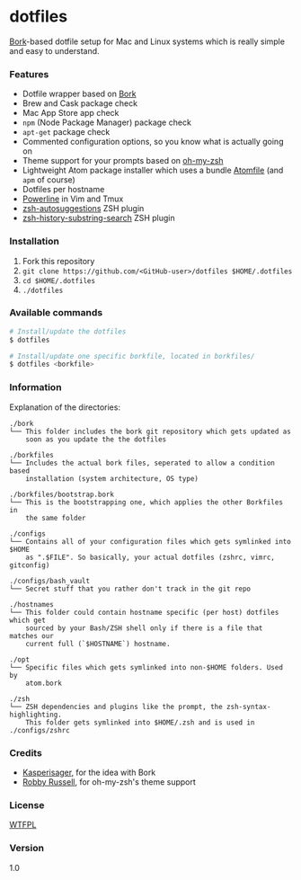 dotfiles
========

[Bork](https://github.com/mattly/bork)-based dotfile setup for Mac and Linux systems which is really simple and easy to understand.

### Features

* Dotfile wrapper based on [Bork](https://github.com/mattly/bork)
* Brew and Cask package check
* Mac App Store app check
* `npm` (Node Package Manager) package check
* `apt-get` package check
* Commented configuration options, so you know what is actually going on
* Theme support for your prompts based on [oh-my-zsh](https://github.com/robbyrussell/oh-my-zsh/)
* Lightweight Atom package installer which uses a bundle [Atomfile](opt/Atomfile) (and `apm` of course)
* Dotfiles per hostname
* [Powerline](https://github.com/Lokaltog/powerline) in Vim and Tmux
* [zsh-autosuggestions](https://github.com/tarruda/zsh-autosuggestions) ZSH plugin
* [zsh-history-substring-search](https://github.com/zsh-users/zsh-history-substring-search) ZSH plugin

### Installation

1. Fork this repository
2. `git clone https://github.com/<GitHub-user>/dotfiles $HOME/.dotfiles`
3. `cd $HOME/.dotfiles`
4. `./dotfiles`

### Available commands

```sh
# Install/update the dotfiles
$ dotfiles

# Install/update one specific borkfile, located in borkfiles/
$ dotfiles <borkfile>
```

### Information

Explanation of the directories:

```
./bork
└── This folder includes the bork git repository which gets updated as
    soon as you update the the dotfiles

./borkfiles
└── Includes the actual bork files, seperated to allow a condition based
    installation (system architecture, OS type)

./borkfiles/bootstrap.bork
└── This is the bootstrapping one, which applies the other Borkfiles in
    the same folder

./configs
└── Contains all of your configuration files which gets symlinked into $HOME
    as ".$FILE". So basically, your actual dotfiles (zshrc, vimrc, gitconfig)

./configs/bash_vault
└── Secret stuff that you rather don't track in the git repo

./hostnames
└── This folder could contain hostname specific (per host) dotfiles which get
    sourced by your Bash/ZSH shell only if there is a file that matches our
    current full (`$HOSTNAME`) hostname.

./opt
└── Specific files which gets symlinked into non-$HOME folders. Used by
    atom.bork

./zsh
└── ZSH dependencies and plugins like the prompt, the zsh-syntax-highlighting.
    This folder gets symlinked into $HOME/.zsh and is used in ./configs/zshrc
```

### Credits

* [Kasperisager](https://github.com/kasperisager), for the idea with Bork
* [Robby Russell](https://github.com/robbyrussell), for oh-my-zsh's theme support

### License

[WTFPL](LICENSE)

### Version

1.0
